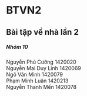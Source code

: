 # BTVN2
<h2>Bài tập về nhà lần 2</h2>
<h5>Nhóm 10</h5>
<p>Nguyễn Phú Cường	1420020</br>
Nguyễn Mai Duy Linh	1420069</br>
Ngô Văn Minh	1420079</br>
Phạm Minh Luân	1420213</br>
Nguyễn Thanh Mến	1420078</p>
